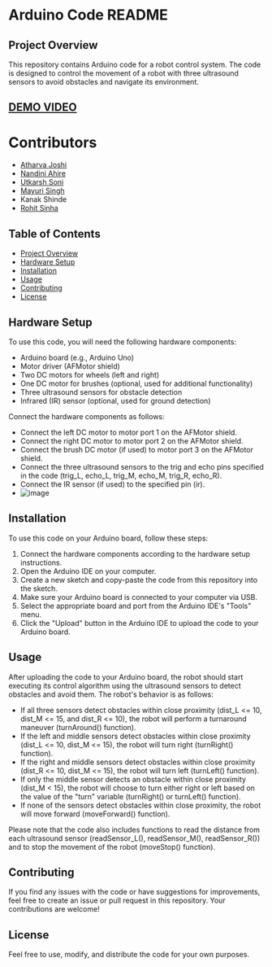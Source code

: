 # Arduino Code README

## Project Overview

This repository contains Arduino code for a robot control system. The code is designed to control the movement of a robot with three ultrasound sensors to avoid obstacles and navigate its environment. 

 ##  [DEMO VIDEO](https://youtu.be/meHZ4_u6nKk)

# Contributors
- [Atharva Joshi](https://github.com/AtharvA20003) 
- [Nandini Ahire](https://github.com/Ahiregithub)
 - [Utkarsh Soni](https://github.com/Utkarsh-soni328)
- [Mayuri Singh]()
- Kanak Shinde
- [Rohit Sinha](https://github.com/rohitsinha404)
 



## Table of Contents

- [Project Overview](#project-overview)
- [Hardware Setup](#hardware-setup)
- [Installation](#installation)
- [Usage](#usage)
- [Contributing](#contributing)
- [License](#license)

## Hardware Setup

To use this code, you will need the following hardware components:

- Arduino board (e.g., Arduino Uno)
- Motor driver (AFMotor shield)
- Two DC motors for wheels (left and right)
- One DC motor for brushes (optional, used for additional functionality)
- Three ultrasound sensors for obstacle detection
- Infrared (IR) sensor (optional, used for ground detection)

Connect the hardware components as follows:

- Connect the left DC motor to motor port 1 on the AFMotor shield.
- Connect the right DC motor to motor port 2 on the AFMotor shield.
- Connect the brush DC motor (if used) to motor port 3 on the AFMotor shield.
- Connect the three ultrasound sensors to the trig and echo pins specified in the code (trig_L, echo_L, trig_M, echo_M, trig_R, echo_R).
- Connect the IR sensor (if used) to the specified pin (ir).
- ![image](https://github.com/rohitsinha404/ArduinoBot/assets/114895566/a4fae579-2906-4b1a-bc44-5ce6cc67d480)


## Installation

To use this code on your Arduino board, follow these steps:

1. Connect the hardware components according to the hardware setup instructions.
2. Open the Arduino IDE on your computer.
3. Create a new sketch and copy-paste the code from this repository into the sketch.
4. Make sure your Arduino board is connected to your computer via USB.
5. Select the appropriate board and port from the Arduino IDE's "Tools" menu.
6. Click the "Upload" button in the Arduino IDE to upload the code to your Arduino board.

## Usage

After uploading the code to your Arduino board, the robot should start executing its control algorithm using the ultrasound sensors to detect obstacles and avoid them. The robot's behavior is as follows:

- If all three sensors detect obstacles within close proximity (dist_L <= 10, dist_M <= 15, and dist_R <= 10), the robot will perform a turnaround maneuver (turnAround() function).
- If the left and middle sensors detect obstacles within close proximity (dist_L <= 10, dist_M <= 15), the robot will turn right (turnRight() function).
- If the right and middle sensors detect obstacles within close proximity (dist_R <= 10, dist_M <= 15), the robot will turn left (turnLeft() function).
- If only the middle sensor detects an obstacle within close proximity (dist_M < 15), the robot will choose to turn either right or left based on the value of the "turn" variable (turnRight() or turnLeft() function).
- If none of the sensors detect obstacles within close proximity, the robot will move forward (moveForward() function).

Please note that the code also includes functions to read the distance from each ultrasound sensor (readSensor_L(), readSensor_M(), readSensor_R()) and to stop the movement of the robot (moveStop() function).

## Contributing

If you find any issues with the code or have suggestions for improvements, feel free to create an issue or pull request in this repository. Your contributions are welcome!

## License

 Feel free to use, modify, and distribute the code for your own purposes. 
